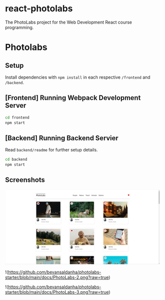 # react-photolabs
The PhotoLabs project for the Web Development React course programming.

# Photolabs

## Setup

Install dependencies with `npm install` in each respective `/frontend` and `/backend`.

## [Frontend] Running Webpack Development Server

```sh
cd frontend
npm start
```

## [Backend] Running Backend Servier

Read `backend/readme` for further setup details.

```sh
cd backend
npm start
```
## Screenshots

!['photolabs pic 1'](https://github.com/bevansaldanha/photolabs-starter/blob/main/docs/PhotoLabs-1.png?raw=true)

!(https://github.com/bevansaldanha/photolabs-starter/blob/main/docs/PhotoLabs-2.png?raw=true)

!(https://github.com/bevansaldanha/photolabs-starter/blob/main/docs/PhotoLabs-3.png?raw=true)
